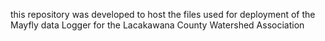 this repository was developed to host the files used for deployment of the Mayfly data Logger for the Lacakawana County Watershed Association
